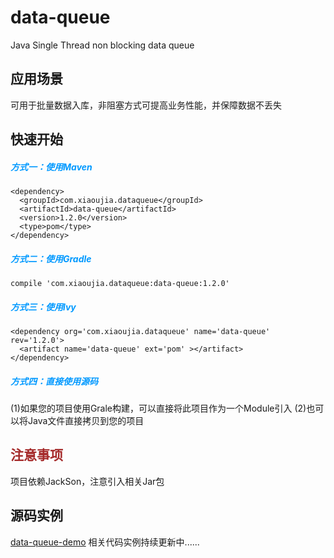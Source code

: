 data-queue
==========
Java Single Thread non blocking data queue

应用场景
------------
可用于批量数据入库，非阻塞方式可提高业务性能，并保障数据不丢失

快速开始
--------------
##### <font color=#0099ff>方式一：使用Maven</font>
```
<dependency>
  <groupId>com.xiaoujia.dataqueue</groupId>
  <artifactId>data-queue</artifactId>
  <version>1.2.0</version>
  <type>pom</type>
</dependency>
```
##### <font color=#0099ff>方式二：使用Gradle</font>
```
compile 'com.xiaoujia.dataqueue:data-queue:1.2.0'
```
##### <font color=#0099ff>方式三：使用lvy</font>
```
<dependency org='com.xiaoujia.dataqueue' name='data-queue' rev='1.2.0'>
  <artifact name='data-queue' ext='pom' ></artifact>
</dependency>
```
##### <font color=#0099ff>方式四：直接使用源码</font>
(1)如果您的项目使用Grale构建，可以直接将此项目作为一个Module引入
(2)也可以将Java文件直接拷贝到您的项目

<font color="#A52A2A">注意事项</font>
--------------
项目依赖JackSon，注意引入相关Jar包

源码实例
--------------
[data-queue-demo](https://github.com/andy-huaan/data-queue-demo)
相关代码实例持续更新中......